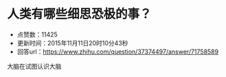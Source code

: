 # 人类有哪些细思恐极的事？
- 点赞数：11425
- 更新时间：2015年11月11日20时10分43秒
- 回答url：https://www.zhihu.com/question/37374497/answer/71758589
<body>
 <p data-pid="pKXWkiE9">大脑在试图认识大脑</p>
</body>